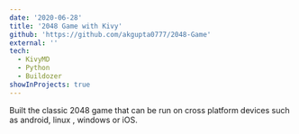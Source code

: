 ```yaml
---
date: '2020-06-28'
title: '2048 Game with Kivy'
github: 'https://github.com/akgupta0777/2048-Game'
external: ''
tech:
  - KivyMD
  - Python
  - Buildozer
showInProjects: true
---
```


Built the classic 2048 game that can be run on cross platform devices such as android, linux , windows or iOS.

